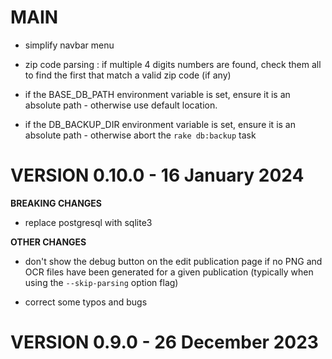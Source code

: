 # MAIN

- simplify navbar menu

- zip code parsing : if multiple 4 digits numbers are found, check them all to find the first that match a valid zip code (if any)

- if the BASE_DB_PATH environment variable is set, ensure it is an absolute path - otherwise use default location.

- if the DB_BACKUP_DIR environment variable is set, ensure it is an absolute path - otherwise abort the `rake db:backup` task

# VERSION 0.10.0 - 16 January 2024

**BREAKING CHANGES**

- replace postgresql with sqlite3

**OTHER CHANGES**

- don't show the debug button on the edit publication page if no PNG and OCR files have been generated for a given publication (typically when using the `--skip-parsing` option flag)

- correct some typos and bugs

# VERSION 0.9.0 - 26 December 2023
